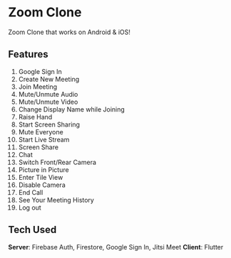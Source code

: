 # Zoom Clone

Zoom Clone that works on Android & iOS! 

## Features
1. Google Sign In
2. Create New Meeting
3. Join Meeting
4. Mute/Unmute Audio
5. Mute/Unmute Video
6. Change Display Name while Joining
7. Raise Hand
8. Start Screen Sharing
9. Mute Everyone
10. Start Live Stream
11. Screen Share
12. Chat
13. Switch Front/Rear Camera
14. Picture in Picture
15. Enter Tile View
16. Disable Camera
17. End Call
18. See Your Meeting History
19. Log out


## Tech Used
**Server**: Firebase Auth, Firestore, Google Sign In, Jitsi Meet
**Client**: Flutter
 

